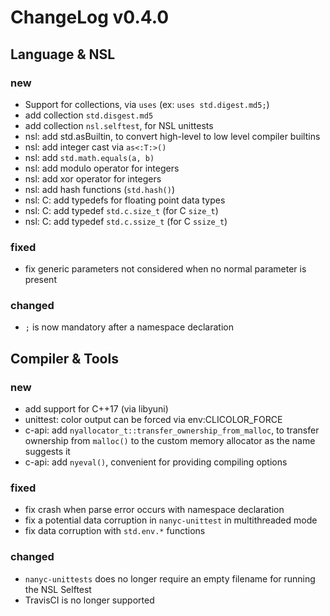 # ChangeLog v0.4.0

## Language & NSL

### new

* Support for collections, via `uses` (ex: `uses std.digest.md5;`)
* add collection `std.disgest.md5`
* add collection `nsl.selftest`, for NSL unittests
* nsl: add std.asBuiltin, to convert high-level to low level compiler builtins
* nsl: add integer cast via `as<:T:>()`
* nsl: add `std.math.equals(a, b)`
* nsl: add modulo operator for integers
* nsl: add xor operator for integers
* nsl: add hash functions (`std.hash()`)
* nsl: C: add typedefs for floating point data types
* nsl: C: add typedef `std.c.size_t` (for C `size_t`)
* nsl: C: add typedef `std.c.ssize_t` (for C `ssize_t`)

### fixed

* fix generic parameters not considered when no normal parameter is present

### changed

* `;` is now mandatory after a namespace declaration


## Compiler & Tools

### new

* add support for C++17 (via libyuni)
* unittest: color output can be forced via env:CLICOLOR_FORCE
* c-api: add `nyallocator_t::transfer_ownership_from_malloc`, to transfer ownership
  from `malloc()` to the custom memory allocator as the name suggests it
* c-api: add `nyeval()`, convenient for providing compiling options

### fixed

* fix crash when parse error occurs with namespace declaration
* fix a potential data corruption in `nanyc-unittest` in multithreaded mode
* fix data corruption with `std.env.*` functions

### changed

* `nanyc-unittests` does no longer require an empty filename for running the
  NSL Selftest
* TravisCI is no longer supported
